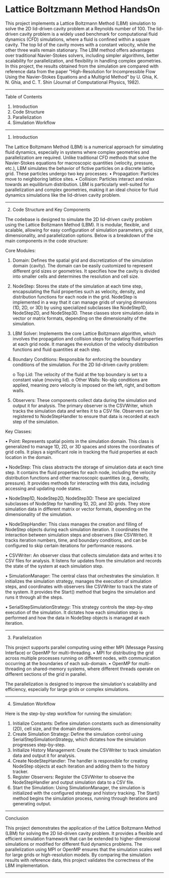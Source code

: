 # Lattice Boltzmann Method HandsOn


This project implements a Lattice Boltzmann Method (LBM) simulation to solve the 2D lid-driven cavity problem at a Reynolds number of 100. The lid-driven cavity problem is a widely used benchmark for computational fluid dynamics (CFD) simulations, where a fluid is confined within a square cavity. The top lid of the cavity moves with a constant velocity, while the other three walls remain stationary.
The LBM method offers advantages over traditional Navier-Stokes solvers, including simpler algorithms, better scalability for parallelization, and flexibility in handling complex geometries. In this project, the results obtained from the simulation are compared with reference data from the paper "High-Resolution for Incompressible Flow Using the Navier-Stokes Equations and a Multigrid Method" by U. Ghia, K. N. Ghia, and C. T. Shin (Journal of Computational Physics, 1982).
________________________________________
Table of Contents

1.	Introduction
2.	Code Structure
3.	Parallelization
4.	Simulation Workflow
________________________________________
1. Introduction

The Lattice Boltzmann Method (LBM) is a numerical approach for simulating fluid dynamics, especially in systems where complex geometries and parallelization are required. Unlike traditional CFD methods that solve the Navier-Stokes equations for macroscopic quantities (velocity, pressure, etc.), LBM simulates the behavior of fictive particles on a discrete lattice grid. These particles undergo two key processes:
    •	Propagation: Particles move to neighboring lattice sites.
    •	Collision: Particles interact and relax towards an equilibrium distribution.
LBM is particularly well-suited for parallelization and complex geometries, making it an ideal choice for fluid dynamics simulations like the lid-driven cavity problem.
________________________________________
2. Code Structure and Key Components

The codebase is designed to simulate the 2D lid-driven cavity problem using the Lattice Boltzmann Method (LBM). It is modular, flexible, and scalable, allowing for easy configuration of simulation parameters, grid size, dimensionality, and parallelization options. Below is a breakdown of the main components in the code structure:

Core Modules:

1.	Domain: Defines the spatial grid and discretization of the simulation domain (cavity). The domain can be easily customized to represent different grid sizes or geometries. It specifies how the cavity is divided into smaller cells and determines the resolution and cell size.

2.	NodeStep: Stores the state of the simulation at each time step, encapsulating the fluid properties such as velocity, density, and distribution functions for each node in the grid. NodeStep is implemented in a way that it can manage grids of varying dimensions (1D, 2D, or 3D) by using specialized subclasses like NodeStep1D, NodeStep2D, and NodeStep3D. These classes store simulation data in vector or matrix formats, depending on the dimensionality of the simulation.

3.	LBM Solver: Implements the core Lattice Boltzmann algorithm, which involves the propagation and collision steps for updating fluid properties at each grid node. It manages the evolution of the velocity distribution functions and fluid quantities at each step.
4.	Boundary Conditions: Responsible for enforcing the boundary conditions of the simulation. For the 2D lid-driven cavity problem:

  	o	Top Lid: The velocity of the fluid at the top boundary is set to a constant value (moving lid).
    o	Other Walls: No-slip conditions are applied, meaning zero velocity is imposed on the left, right, and bottom walls.

5.	Observers: These components collect data during the simulation and output it for analysis. The primary observer is the CSVWriter, which tracks the simulation data and writes it to a CSV file. Observers can be registered to NodeStepHandler to ensure that data is recorded at each step of the simulation.

Key Classes:

•	Point: Represents spatial points in the simulation domain. This class is generalized to manage 1D, 2D, or 3D spaces and stores the coordinates of grid cells. It plays a significant role in tracking the fluid properties at each location in the domain.

•	NodeStep: This class abstracts the storage of simulation data at each time step. It contains the fluid properties for each node, including the velocity distribution functions and other macroscopic quantities (e.g., density, pressure). It provides methods for interacting with this data, including accessing and updating node states.

•    NodeStep1D, NodeStep2D, NodeStep3D: These are specialized subclasses of NodeStep for handling 1D, 2D, and 3D grids. They store simulation data in different matrix or vector formats, depending on the dimensionality of the simulation.

•	NodeStepHandler: This class manages the creation and filling of NodeStep objects during each simulation iteration. It coordinates the interaction between simulation steps and observers (like CSVWriter). It tracks iteration numbers, time, and boundary conditions, and can be configured to skip certain iterations for performance reasons.

•	CSVWriter: An observer class that collects simulation data and writes it to CSV files for analysis. It listens for updates from the simulation and records the state of the system at each simulation step.

•	SimulationManager: The central class that orchestrates the simulation. It initializes the simulation strategy, manages the execution of simulation steps, and coordinates with observers like CSVWriter to track the state of the system. It provides the Start() method that begins the simulation and runs it through all the steps.

•	SerialStepSimulationStrategy: This strategy controls the step-by-step execution of the simulation. It dictates how each simulation step is performed and how the data in NodeStep objects is managed at each iteration.
________________________________________
3. Parallelization

This project supports parallel computing using either MPI (Message Passing Interface) or OpenMP for multi-threading.
•	MPI for distributing the grid across multiple processes running on different nodes, with communication occurring at the boundaries of each sub-domain.
•	OpenMP for multi-threading on shared-memory systems, where different threads operate on different sections of the grid in parallel.

The parallelization is designed to improve the simulation's scalability and efficiency, especially for large grids or complex simulations.
________________________________________
4. Simulation Workflow

Here is the step-by-step workflow for running the simulation:
1.	Initialize Constants: Define simulation constants such as dimensionality (2D), cell size, and the domain dimensions.
2.	Create Simulation Strategy: Define the simulation control using SerialStepSimulationStrategy, which dictates how the simulation progresses step-by-step.
3.	Initialize History Management: Create the CSVWriter to track simulation data and output it for analysis.
4.	Create NodeStepHandler: The handler is responsible for creating NodeStep objects at each iteration and adding them to the history tracker.
5.	Register Observers: Register the CSVWriter to observe the NodeStepHandler and output simulation data to a CSV file.
6.	Start the Simulation: Using SimulationManager, the simulation is initialized with the configured strategy and history tracking. The Start() method begins the simulation process, running through iterations and generating output.
________________________________________
Conclusion

This project demonstrates the application of the Lattice Boltzmann Method (LBM) for solving the 2D lid-driven cavity problem. It provides a flexible and efficient simulation framework that can be extended to higher-dimensional simulations or modified for different fluid dynamics problems. The parallelization using MPI or OpenMP ensures that the simulation scales well for large grids or high-resolution models. By comparing the simulation results with reference data, this project validates the correctness of the LBM implementation.

________________________________________

